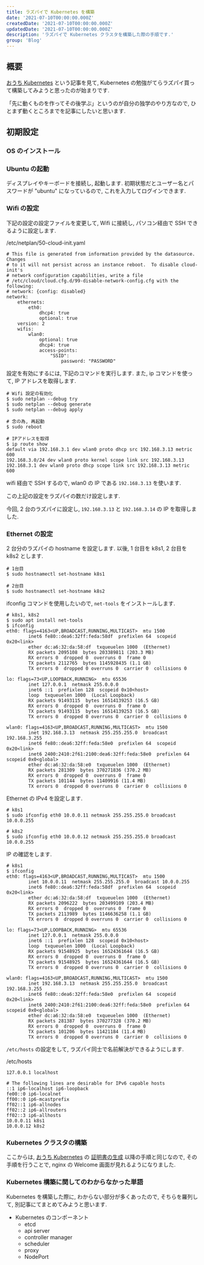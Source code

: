 ```yaml
---
title: ラズパイで Kubernetes を構築
date: '2021-07-10T00:00:00.000Z'
createdDate: '2021-07-10T00:00:00.000Z'
updatedDate: '2021-07-10T00:00:00.000Z'
description: 'ラズパイで Kubernetes クラスタを構築した際の手順です.'
group: 'Blog'
---
```


## 概要

[おうち Kubernetes](https://github.com/CyberAgentHack/home-kubernetes-2020) という記事を見て, Kubernetes の勉強がてらラズパイ買って構築してみようと思ったのが始まりです.

「先に動くものを作ってその後学ぶ」というのが自分の独学のやり方なので, ひとまず動くところまでを記事にしたいと思います.

## 初期設定

### OS のインストール

### Ubuntu の起動

ディスプレイやキーボードを接続し, 起動します.
初期状態だとユーザー名とパスワードが "ubuntu" になっているので, これを入力してログインできます.

### Wifi の設定

下記の設定の設定ファイルを変更して, Wifi に接続し, パソコン経由で SSH できるように設定します.

/etc/netplan/50-cloud-init.yaml

```
# This file is generated from information provided by the datasource.  Changes
# to it will not persist across an instance reboot.  To disable cloud-init's
# network configuration capabilities, write a file
# /etc/cloud/cloud.cfg.d/99-disable-network-config.cfg with the following:
# network: {config: disabled}
network:
    ethernets:
        eth0:
            dhcp4: true
            optional: true
    version: 2
    wifis:
        wlan0:
            optional: true
            dhcp4: true
            access-points:
                "SSID":
                    password: "PASSWORD"
```

設定を有効にするには, 下記のコマンドを実行します.
また, ip コマンドを使って, IP アドレスを取得します.

```
# Wifi 設定の有効化
$ sudo netplan --debug try
$ sudo netplan --debug generate
$ sudo netplan --debug apply

# 念の為, 再起動
$ sudo reboot

# IPアドレスを取得
$ ip route show
default via 192.168.3.1 dev wlan0 proto dhcp src 192.168.3.13 metric 600
192.168.3.0/24 dev wlan0 proto kernel scope link src 192.168.3.13
192.168.3.1 dev wlan0 proto dhcp scope link src 192.168.3.13 metric 600
```

wifi 経由で SSH するので, wlan0 の IP である `192.168.3.13` を使います.

この上記の設定をラズパイの数だけ設定します.

今回, 2 台のラズパイに設定し, `192.168.3.13` と `192.168.3.14` の IP を取得しました.

### Ethernet の設定

2 台分のラズパイの hostname を設定します.
以後, 1 台目を k8s1, 2 台目を k8s2 とします.

```
# 1台目
$ sudo hostnamectl set-hostname k8s1

# 2台目
$ sudo hostnamectl set-hostname k8s2
```

ifconfig コマンドを使用したいので, `net-tools` をインストールします.

```
# k8s1, k8s2
$ sudo apt install net-tools
$ ifconfig
eth0: flags=4163<UP,BROADCAST,RUNNING,MULTICAST>  mtu 1500
        inet6 fe80::dea6:32ff:feda:58df  prefixlen 64  scopeid 0x20<link>
        ether dc:a6:32:da:58:df  txqueuelen 1000  (Ethernet)
        RX packets 2095108  bytes 203389811 (203.3 MB)
        RX errors 0  dropped 0  overruns 0  frame 0
        TX packets 2112765  bytes 1145928435 (1.1 GB)
        TX errors 0  dropped 0 overruns 0  carrier 0  collisions 0

lo: flags=73<UP,LOOPBACK,RUNNING>  mtu 65536
        inet 127.0.0.1  netmask 255.0.0.0
        inet6 ::1  prefixlen 128  scopeid 0x10<host>
        loop  txqueuelen 1000  (Local Loopback)
        RX packets 91493115  bytes 16514139253 (16.5 GB)
        RX errors 0  dropped 0  overruns 0  frame 0
        TX packets 91493115  bytes 16514139253 (16.5 GB)
        TX errors 0  dropped 0 overruns 0  carrier 0  collisions 0

wlan0: flags=4163<UP,BROADCAST,RUNNING,MULTICAST>  mtu 1500
        inet 192.168.3.13  netmask 255.255.255.0  broadcast 192.168.3.255
        inet6 fe80::dea6:32ff:feda:58e0  prefixlen 64  scopeid 0x20<link>
        inet6 2400:2410:2f61:2100:dea6:32ff:feda:58e0  prefixlen 64  scopeid 0x0<global>
        ether dc:a6:32:da:58:e0  txqueuelen 1000  (Ethernet)
        RX packets 281309  bytes 370271836 (370.2 MB)
        RX errors 0  dropped 0  overruns 0  frame 0
        TX packets 101144  bytes 11409916 (11.4 MB)
        TX errors 0  dropped 0 overruns 0  carrier 0  collisions 0
```

Ethernet の IPv4 を設定します.

```
# k8s1
$ sudo ifconfig eth0 10.0.0.11 netmask 255.255.255.0 broadcast 10.0.0.255

# k8s2
$ sudo ifconfig eth0 10.0.0.12 netmask 255.255.255.0 broadcast 10.0.0.255
```

IP の確認をします.

```
# k8s1
$ ifconfig
eth0: flags=4163<UP,BROADCAST,RUNNING,MULTICAST>  mtu 1500
        inet 10.0.0.11  netmask 255.255.255.0  broadcast 10.0.0.255
        inet6 fe80::dea6:32ff:feda:58df  prefixlen 64  scopeid 0x20<link>
        ether dc:a6:32:da:58:df  txqueuelen 1000  (Ethernet)
        RX packets 2096222  bytes 203499109 (203.4 MB)
        RX errors 0  dropped 0  overruns 0  frame 0
        TX packets 2113989  bytes 1146636258 (1.1 GB)
        TX errors 0  dropped 0 overruns 0  carrier 0  collisions 0

lo: flags=73<UP,LOOPBACK,RUNNING>  mtu 65536
        inet 127.0.0.1  netmask 255.0.0.0
        inet6 ::1  prefixlen 128  scopeid 0x10<host>
        loop  txqueuelen 1000  (Local Loopback)
        RX packets 91548925  bytes 16524361644 (16.5 GB)
        RX errors 0  dropped 0  overruns 0  frame 0
        TX packets 91548925  bytes 16524361644 (16.5 GB)
        TX errors 0  dropped 0 overruns 0  carrier 0  collisions 0

wlan0: flags=4163<UP,BROADCAST,RUNNING,MULTICAST>  mtu 1500
        inet 192.168.3.13  netmask 255.255.255.0  broadcast 192.168.3.255
        inet6 fe80::dea6:32ff:feda:58e0  prefixlen 64  scopeid 0x20<link>
        inet6 2400:2410:2f61:2100:dea6:32ff:feda:58e0  prefixlen 64  scopeid 0x0<global>
        ether dc:a6:32:da:58:e0  txqueuelen 1000  (Ethernet)
        RX packets 281387  bytes 370277328 (370.2 MB)
        RX errors 0  dropped 0  overruns 0  frame 0
        TX packets 101206  bytes 11421184 (11.4 MB)
        TX errors 0  dropped 0 overruns 0  carrier 0  collisions 0
```

`/etc/hosts` の設定をして, ラズパイ同士で名前解決ができるようにします.

/etc/hosts

```
127.0.0.1 localhost

# The following lines are desirable for IPv6 capable hosts
::1 ip6-localhost ip6-loopback
fe00::0 ip6-localnet
ff00::0 ip6-mcastprefix
ff02::1 ip6-allnodes
ff02::2 ip6-allrouters
ff02::3 ip6-allhosts
10.0.0.11 k8s1
10.0.0.12 k8s2
```

### Kubernetes クラスタの構築

ここからは, [おうち Kubernetes](https://github.com/CyberAgentHack/home-kubernetes-2020) の [証明書の生成](https://github.com/CyberAgentHack/home-kubernetes-2020/tree/master/how-to-create-cluster-logical-hardway#証明書の生成) 以降の手順と同じなので, その手順を行うことで, nginx の Welcome 画面が見れるようになりました.

### Kubernetes 構築に関してのわからなかった単語

Kubernetes を構築した際に, わからない部分が多くあったので, そちらを羅列して, 別記事にてまとめてみようと思います.

- Kubernetes のコンポーネント
  - etcd
  - api server
  - controller manager
  - scheduler
  - proxy
  - NodePort
